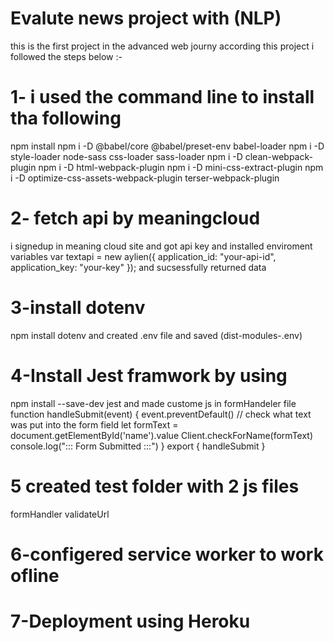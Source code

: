 # Evalute news project with (NLP)
this is the first project in the advanced web journy
according this project i followed the steps below :-
# 1- i used the command line to install tha following 
npm install
npm i -D @babel/core @babel/preset-env babel-loader
npm i -D style-loader node-sass css-loader sass-loader
npm i -D clean-webpack-plugin
npm i -D html-webpack-plugin
npm i -D mini-css-extract-plugin
npm i -D optimize-css-assets-webpack-plugin terser-webpack-plugin
# 2- fetch api by meaningcloud 
i signedup in meaning cloud site and got api key and installed enviroment variables 
var textapi = new aylien({
  application_id: "your-api-id",
  application_key: "your-key"
});
and sucsessfully returned data
# 3-install dotenv 
 npm install dotenv
 and created .env file and saved (dist-modules-.env)
 # 4-Install Jest framwork by using 
 npm install --save-dev jest
 and made custome js in formHandeler file 
 function handleSubmit(event) {
    event.preventDefault()
    // check what text was put into the form field
    let formText = document.getElementById('name').value
    Client.checkForName(formText)
    console.log("::: Form Submitted :::")
}
export { handleSubmit }
# 5 created test folder with 2 js files
formHandler
validateUrl
# 6-configered service worker to work ofline
# 7-Deployment using Heroku 